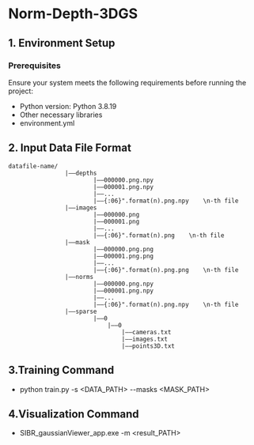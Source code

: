 # Norm-Depth-3DGS
## 1. Environment Setup

### Prerequisites
Ensure your system meets the following requirements before running the project:
- Python version: Python 3.8.19
- Other necessary libraries
- environment.yml

## **2. Input Data File Format**
```
datafile-name/
                |——depths
                        |——000000.png.npy
                        |——000001.png.npy
                        |——...
                        |——{:06}".format(n).png.npy    \n-th file
                |——images
                        |——000000.png
                        |——000001.png
                        |——...
                        |——{:06}".format(n).png    \n-th file
                |——mask
                        |——000000.png.png
                        |——000001.png.png
                        |——...
                        |——{:06}".format(n).png.png    \n-th file
                |——norms
                        |——000000.png.npy
                        |——000001.png.npy
                        |——...
                        |——{:06}".format(n).png.npy    \n-th file
                |——sparse
                        |——0
                            |——0
                                |——cameras.txt
                                |——images.txt
                                |——points3D.txt
```
## 3.Training Command
- python train.py -s <DATA_PATH> --masks <MASK_PATH>
## 4.Visualization Command
- SIBR_gaussianViewer_app.exe -m <result_PATH>
